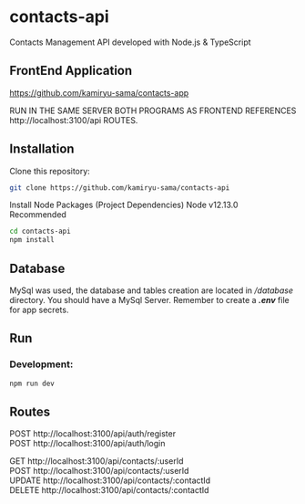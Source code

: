 # contacts-api
Contacts Management API developed with Node.js &amp; TypeScript

## FrontEnd Application

https://github.com/kamiryu-sama/contacts-app

RUN IN THE SAME SERVER BOTH PROGRAMS AS FRONTEND REFERENCES http://localhost:3100/api ROUTES.

## Installation

Clone this repository:

```bash
git clone https://github.com/kamiryu-sama/contacts-api
```

Install Node Packages (Project Dependencies) Node v12.13.0 Recommended

```bash
cd contacts-api
npm install
```

## Database

MySql was used, the database and tables creation are located in */database* directory. You should have a MySql Server.
Remember to create a ***.env*** file for app secrets. 

## Run

### Development:

```bash
npm run dev
```

## Routes

POST http://localhost:3100/api/auth/register <br/>
POST http://localhost:3100/api/auth/login <br/>

GET http://localhost:3100/api/contacts/:userId <br/>
POST http://localhost:3100/api/contacts/:userId <br/>
UPDATE http://localhost:3100/api/contacts/:contactId <br/>
DELETE http://localhost:3100/api/contacts/:contactId










